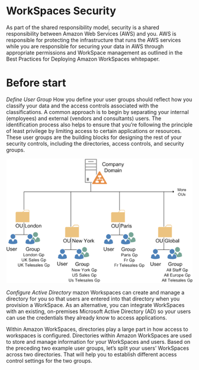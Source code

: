 # WorkSpaces Security

As part of the shared responsibility model, security is a shared responsibility between Amazon Web Services (AWS) and you. AWS is responsible for protecting the infrastructure that runs the AWS services while you are responsible for securing your data in AWS through appropriate permissions and WorkSpace management as outlined in the Best Practices for Deploying Amazon WorkSpaces whitepaper. 

# Before start
*Define User Group*
How you define your user groups should reflect how you classify your data and the access controls associated with the classifications. A common approach is to begin by separating your internal (employees) and external (vendors and consultants) users. The identification process also helps to ensure that you’re following the principle of least privilege by limiting access to certain applications or resources. These user groups are the building blocks for designing the rest of your security controls, including the directories, access controls, and security groups.

![workspaces-poc](security/images/ou.png)

*Configure Active Directory*
mazon Workspaces can create and manage a directory for you so that users are entered into that directory when you provision a WorkSpace. As an alternative, you can integrate WorkSpaces with an existing, on-premises Microsoft Active Directory (AD) so your users can use the credentials they already know to access applications.

Within Amazon WorkSpaces, directories play a large part in how access to workspaces is configured. Directories within Amazon WorkSpaces are used to store and manage information for your WorkSpaces and users. Based on the preceding two example user groups, let’s split your users’ WorkSpaces across two directories. That will help you to establish different access control settings for the two groups.
